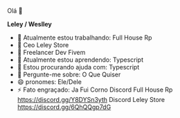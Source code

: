 Olá 👋

**Leley / Weslley** 

- 🔭 Atualmente estou trabalhando: Full House Rp
- 👑 Ceo Leley Store
- 📜 Freelancer Dev Fivem
- 🌱 Atualmente estou aprendendo: Typescript
- 🤔 Estou procurando ajuda com: Typescript
- 💬 Pergunte-me sobre: O Que Quiser
- 😄 pronomes: Ele/Dele
- ⚡ Fato engraçado: Ja Fui Corno
Discord Full House Rp
https://discord.gg/Y8DYSn3yth
Discord Leley Store
https://discord.gg/6QhQQgp7dG

